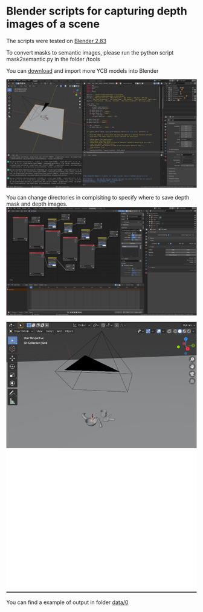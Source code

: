 # Blender scripts for capturing depth images of a scene

The scripts were tested on [Blender 2.83](https://download.blender.org/release/Blender2.83/) <br />

To convert masks to semantic images, please run the python script mask2semantic.py in the folder /tools <br />

You can [download](http://ycb-benchmarks.s3-website-us-east-1.amazonaws.com/) and import more YCB models into Blender  <br />

<img src="doc/blender.png" width="800" />

You can change directories in compisiting to specify where to save depth mask and depth images.
<img src="doc/compositing.png" width="800" />

<img src="doc/scene.png" width="800" />

<img src="/doc/depth.png" width="800" />

You can find a example of output in folder [data/0](https://github.com/votegrasp/blender-scripts/tree/master/data/0)
